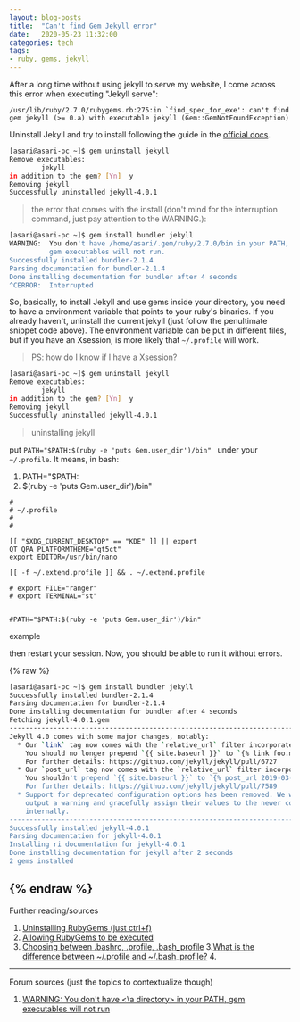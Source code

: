```yaml
---
layout: blog-posts
title:  "Can't find Gem Jekyll error"
date:   2020-05-23 11:32:00
categories: tech
tags:
- ruby, gems, jekyll
---
```


After a long time without using jekyll to serve my website, I come across this error when executing "Jekyll serve":

```/usr/lib/ruby/2.7.0/rubygems.rb:275:in `find_spec_for_exe': can't find gem jekyll (>= 0.a) with executable jekyll (Gem::GemNotFoundException)```

Uninstall Jekyll and try to install following the guide in the [official docs](https://jekyllrb.com/).

```sh
[asari@asari-pc ~]$ gem uninstall jekyll 
Remove executables: 
        jekyll 
in addition to the gem? [Yn]  y 
Removing jekyll 
Successfully uninstalled jekyll-4.0.1 

```
>the error that comes with the install (don't mind for the interruption command, just pay attention to the WARNING.): 

```sh
[asari@asari-pc ~]$ gem install bundler jekyll 
WARNING:  You don't have /home/asari/.gem/ruby/2.7.0/bin in your PATH, 
          gem executables will not run. 
Successfully installed bundler-2.1.4 
Parsing documentation for bundler-2.1.4 
Done installing documentation for bundler after 4 seconds 
^CERROR:  Interrupted 
```

So, basically, to install Jekyll and use gems inside your directory, you need to have a environment variable that points to your ruby's binaries. If you already haven't, uninstall the current jekyll (just follow the penultimate snippet code above). The environment variable can be put in different files, but if you have an Xsession, is more likely that ```~/.profile``` will work.

> PS: how do I know if I have a Xsession?

```sh
[asari@asari-pc ~]$ gem uninstall jekyll 
Remove executables: 
        jekyll 
in addition to the gem? [Yn]  y 
Removing jekyll 
Successfully uninstalled jekyll-4.0.1 

```
>uninstalling jekyll

put ```PATH="$PATH:$(ruby -e 'puts Gem.user_dir')/bin" ``` under your ```~/.profile```. It means, in bash:

1. PATH="$PATH:
2. $(ruby -e 'puts Gem.user_dir')/bin"



```
#
# ~/.profile
#
#

[[ "$XDG_CURRENT_DESKTOP" == "KDE" ]] || export QT_QPA_PLATFORMTHEME="qt5ct"
export EDITOR=/usr/bin/nano

[[ -f ~/.extend.profile ]] && . ~/.extend.profile

# export FILE="ranger"
# export TERMINAL="st"


#PATH="$PATH:$(ruby -e 'puts Gem.user_dir')/bin" 
```
example

then restart your session. Now, you should be able to run it without errors.

{% raw %}
```sh
[asari@asari-pc ~]$ gem install bundler jekyll 
Successfully installed bundler-2.1.4 
Parsing documentation for bundler-2.1.4 
Done installing documentation for bundler after 4 seconds 
Fetching jekyll-4.0.1.gem 
------------------------------------------------------------------------------------- 
Jekyll 4.0 comes with some major changes, notably: 
  * Our `link` tag now comes with the `relative_url` filter incorporated into it. 
    You should no longer prepend `{{ site.baseurl }}` to `{% link foo.md %}` 
    For further details: https://github.com/jekyll/jekyll/pull/6727 
  * Our `post_url` tag now comes with the `relative_url` filter incorporated into it. 
    You shouldn't prepend `{{ site.baseurl }}` to `{% post_url 2019-03-27-hello %}` 
    For further details: https://github.com/jekyll/jekyll/pull/7589 
  * Support for deprecated configuration options has been removed. We will no longer 
    output a warning and gracefully assign their values to the newer counterparts 
    internally. 
------------------------------------------------------------------------------------- 
Successfully installed jekyll-4.0.1 
Parsing documentation for jekyll-4.0.1 
Installing ri documentation for jekyll-4.0.1 
Done installing documentation for jekyll after 2 seconds 
2 gems installed 
```
{% endraw %}
---

Further reading/sources

1. [Uninstalling RubyGems (just ctrl+f)](https://wiki.archlinux.org/index.php/RVM#Gems)
2. [Allowing RubyGems to be executed](https://wiki.archlinux.org/index.php/ruby#Setup)
2. [Choosing between .bashrc, .profile, .bash_profile](https://superuser.com/a/789465/905337)
3.[What is the difference between ~/.profile and ~/.bash_profile?](https://unix.stackexchange.com/a/45687/358160)
4.[]()

---

Forum sources (just the topics to contextualize though)

1. [WARNING: You don't have <\a directory> in your PATH, gem executables will not run](https://askubuntu.com/questions/406643/warning-you-dont-have-a-directory-in-your-path-gem-executables-will-not-run)
